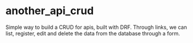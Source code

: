 # another_api_crud

Simple way to build a CRUD for apis, built with DRF. Through links, we can list, register, edit and delete the data from the database through a form.
